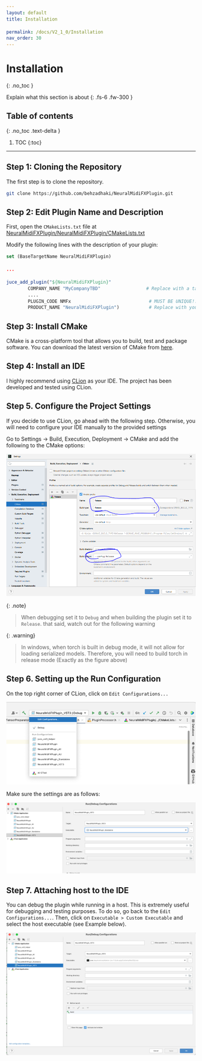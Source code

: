 ```yaml
---
layout: default
title: Installation

permalink: /docs/V2_1_0/Installation
nav_order: 30
---
```


# Installation
{: .no_toc }

Explain what this section is about
{: .fs-6 .fw-300 }

## Table of contents
{: .no_toc .text-delta }

1. TOC
{:toc}

---

## Step 1: Cloning the Repository

The first step is to clone the repository.
    
```bash
git clone https://github.com/behzadhaki/NeuralMidiFXPlugin.git
```

## Step 2: Edit Plugin Name and Description

First, open the `CMakeLists.txt` file at [NeuralMidiFXPlugin/NeuralMidiFXPlugin/CMakeLists.txt](https://github.com/behzadhaki/NeuralMidiFXPlugin/blob/dev/windows/NeuralMidiFXPlugin/NeuralMidiFXPlugin/CMakeLists.txt)

Modify the following lines with the description of your plugin:

```cmake
set (BaseTargetName NeuralMidiFXPlugin)

...

juce_add_plugin("${NeuralMidiFXPlugin}"
        COMPANY_NAME "MyCompanyTBD"                 # Replace with a tag identifying your name
        ....
        PLUGIN_CODE NMFx                             # MUST BE UNIQUE!! If similar to other plugins, conflicts will occur
        PRODUCT_NAME "NeuralMidiFXPlugin")           # Replace with your plugin title
```

## Step 3: Install CMake

CMake is a cross-platform tool that allows you to build, test and package software.
You can download the latest version of CMake from [here](https://cmake.org/download/).

## Step 4: Install an IDE 

I highly recommend using [CLion](https://www.jetbrains.com/clion/) as your IDE. 
The project has been developed and tested using CLion.

## Step 5. Configure the Project Settings 
If you decide to use CLion, go ahead with the following step. 
Otherwise, you will need to configure your IDE manually to the provided settings

Go to Settings -> Build, Execution, Deployment -> CMake and add the following to the CMake options:

![](/assets/images/cmake_settings.png)

{: .note}
> When debugging set it to `Debug` and when building the plugin set it to `Release`.
> that said, watch out for the following warning

{: .warning}
> In windows, when torch is built in debug mode, it will not allow for loading serialized models.
> Therefore, you will need to build torch in release mode (Exactly as the figure above)


## Step 6. Setting up the Run Configuration
On the top right corner of CLion, click on `Edit Configurations...`

![](/assets/images/run_config1.png)

Make sure the settings are as follows:

![](/assets/images/run_config2.png)

## Step 7. Attaching host to the IDE
You can debug the plugin while running in a host. This is extremely useful for debugging and testing purposes.
To do so, go back to the `Edit Configurations...`. Then, click on `Executable > Custom Executable` and select
the host executable (see Example below).

![](/assets/images/run_cofig3.png)